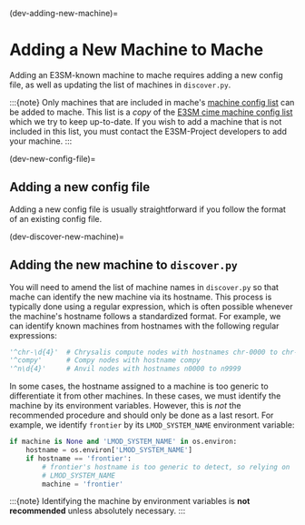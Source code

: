 (dev-adding-new-machine)=

# Adding a New Machine to Mache

Adding an E3SM-known machine to mache requires adding a new config file, as well as updating the list of machines in `discover.py`.

:::{note}
Only machines that are included in mache's [machine config list](https://github.com/E3SM-Project/mache/blob/main/mache/cime_machine_config/config_machines.xml) can be added to mache. This list is a *copy* of the [E3SM cime machine config list](https://github.com/E3SM-Project/E3SM/blob/master/cime_config/machines/config_machines.xml) which we try to keep up-to-date. If you wish to add a machine that is not included in this list, you must contact the E3SM-Project developers to add your machine.
:::

(dev-new-config-file)=

## Adding a new config file

Adding a new config file is usually straightforward if you follow the format of an existing config file.

(dev-discover-new-machine)=

## Adding the new machine to `discover.py`

You will need to amend the list of machine names in `discover.py` so that mache can identify the new machine via its hostname. This process is typically done using a regular expression, which is often possible whenever the machine's hostname follows a standardized format. For example, we can identify known machines from hostnames with the following regular expressions:

```python
'^chr-\d{4}'  # Chrysalis compute nodes with hostnames chr-0000 to chr-9999
'^compy'      # Compy nodes with hostname compy
'^n\d{4}'     # Anvil nodes with hostnames n0000 to n9999
```

In some cases, the hostname assigned to a machine is too generic to differentiate it from other machines. In these cases, we must identify the machine by its environment variables. However, this is *not* the recommended procedure and should only be done as a last resort. For example, we identify `frontier` by its `LMOD_SYSTEM_NAME` environment variable:

```python
if machine is None and 'LMOD_SYSTEM_NAME' in os.environ:
    hostname = os.environ['LMOD_SYSTEM_NAME']
    if hostname == 'frontier':
        # frontier's hostname is too generic to detect, so relying on
        # LMOD_SYSTEM_NAME
        machine = 'frontier'
```

:::{note}
Identifying the machine by environment variables is **not recommended** unless absolutely necessary.
:::


